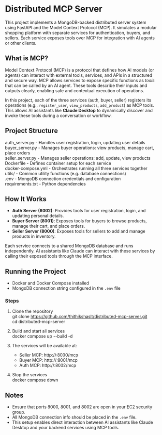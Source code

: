 # Distributed MCP Server

This project implements a MongoDB-backed distributed server system using FastAPI and the Model Context Protocol (MCP). It simulates a modular shopping platform with separate services for authentication, buyers, and sellers. Each service exposes tools over MCP for integration with AI agents or other clients.

## What is MCP?

Model Context Protocol (MCP) is a protocol that defines how AI models (or agents) can interact with external tools, services, and APIs in a structured and secure way. MCP allows services to expose specific functions as *tools* that can be called by an AI agent. These tools describe their inputs and outputs clearly, enabling safe and contextual execution of operations.

In this project, each of the three services (auth, buyer, seller) registers its operations (e.g., `register_user`, `view_products`, `add_product`) as MCP tools. This allows AI assistants like **Claude Desktop** to dynamically discover and invoke these tools during a conversation or workflow.

## Project Structure

auth_server.py        - Handles user registration, login, updating user details  
buyer_server.py       - Manages buyer operations: view products, manage cart, place orders  
seller_server.py      - Manages seller operations: add, update, view products  
Dockerfile            - Defines container setup for each service  
docker-compose.yml    - Orchestrates running all three services together  
utils/                - Common utility functions (e.g. database connections)  
.env                  - MongoDB connection credentials and configuration  
requirements.txt      - Python dependencies  

## How It Works

- **Auth Server (8002)**: Provides tools for user registration, login, and updating personal details.  
- **Buyer Server (8001)**: Exposes tools for buyers to browse products, manage their cart, and place orders.  
- **Seller Server (8000)**: Exposes tools for sellers to add and manage products in inventory.  

Each service connects to a shared MongoDB database and runs independently. AI assistants like Claude can interact with these services by calling their exposed tools through the MCP interface.

## Running the Project


- Docker and Docker Compose installed  
- MongoDB connection string configured in the `.env` file  

### Steps

1. Clone the repository  
   git clone https://github.com/thithikshaslt/distributed-mcp-server.git  
   cd distributed-mcp-server  

2. Build and start all services  
   docker compose up --build -d  

3. The services will be available at:  
   - Seller MCP: http://<your-ec2-ip>:8000/mcp  
   - Buyer MCP: http://<your-ec2-ip>:8001/mcp  
   - Auth MCP: http://<your-ec2-ip>:8002/mcp  

4. Stop the services  
   docker compose down  

## Notes

- Ensure that ports 8000, 8001, and 8002 are open in your EC2 security group.  
- All MongoDB connection info should be placed in the `.env` file.  
- This setup enables direct interaction between AI assistants like Claude Desktop and your backend services using MCP tools.
